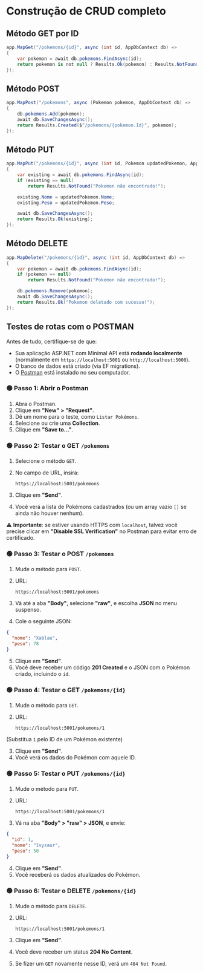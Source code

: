 # Construção de CRUD completo

## Método GET por ID
```csharp
app.MapGet("/pokemons/{id}", async (int id, AppDbContext db) =>
{
    var pokemon = await db.pokemons.FindAsync(id);
    return pokemon is not null ? Results.Ok(pokemon) : Results.NotFound("Pokemon não encontrado!");
});
```

## Método POST

```csharp
app.MapPost("/pokemons", async (Pokemon pokemon, AppDbContext db) =>
{
    db.pokemons.Add(pokemon);
    await db.SaveChangesAsync();
    return Results.Created($"/pokemons/{pokemon.Id}", pokemon);
});
```

## Método PUT

```csharp
app.MapPut("/pokemons/{id}", async (int id, Pokemon updatedPokemon, AppDbContext db) =>
{
    var existing = await db.pokemons.FindAsync(id);
    if (existing == null)
        return Results.NotFound("Pokemon não encontrado!");

    existing.Nome = updatedPokemon.Nome;
    existing.Peso = updatedPokemon.Peso;

    await db.SaveChangesAsync();
    return Results.Ok(existing);
});
```

## Método DELETE

```csharp
app.MapDelete("/pokemons/{id}", async (int id, AppDbContext db) =>
{
    var pokemon = await db.pokemons.FindAsync(id);
    if (pokemon == null)
        return Results.NotFound("Pokemon não encontrado!");

    db.pokemons.Remove(pokemon);
    await db.SaveChangesAsync();
    return Results.Ok("Pokemon deletado com sucesso!");
});
```

## Testes de rotas com o POSTMAN

Antes de tudo, certifique-se de que:

- Sua aplicação ASP.NET com Minimal API está **rodando localmente** (normalmente em `https://localhost:5001` ou `http://localhost:5000`).
- O banco de dados está criado (via EF migrations).
- O [Postman](https://www.postman.com/downloads/) está instalado no seu computador.

### 🟢 Passo 1: Abrir o Postman

1. Abra o Postman.
2. Clique em **"New" > "Request"**.
3. Dê um nome para o teste, como `Listar Pokémons`.
4. Selecione ou crie uma **Collection**.
5. Clique em **"Save to..."**.

### 🟢 Passo 2: Testar o GET `/pokemons`

1. Selecione o método `GET`.
2. No campo de URL, insira:

   ```
   https://localhost:5001/pokemons
   ```

3. Clique em **"Send"**.
4. Você verá a lista de Pokémons cadastrados (ou um array vazio `[]` se ainda não houver nenhum).

⚠️ **Importante**: se estiver usando HTTPS com `localhost`, talvez você precise clicar em **"Disable SSL Verification"** no Postman para evitar erro de certificado.

### 🟢 Passo 3: Testar o POST `/pokemons`

1. Mude o método para `POST`.
2. URL:

   ```
   https://localhost:5001/pokemons
   ```

3. Vá até a aba **"Body"**, selecione **"raw"**, e escolha **JSON** no menu suspenso.
4. Cole o seguinte JSON:

```json
{
  "nome": "Xablau",
  "peso": 78
}
```

5. Clique em **"Send"**.
6. Você deve receber um código **201 Created** e o JSON com o Pokémon criado, incluindo o `id`.

### 🟢 Passo 4: Testar o GET `/pokemons/{id}`

1. Mude o método para `GET`.
2. URL:

   ```
   https://localhost:5001/pokemons/1
   ```

(Substitua `1` pelo ID de um Pokémon existente)

3. Clique em **"Send"**.
4. Você verá os dados do Pokémon com aquele ID.

### 🟢 Passo 5: Testar o PUT `/pokemons/{id}`

1. Mude o método para `PUT`.
2. URL:

   ```
   https://localhost:5001/pokemons/1
   ```

3. Vá na aba **"Body" > "raw" > JSON**, e envie:

```json
{
  "id": 1,
  "nome": "Ivysaur",
  "peso": 50
}
```

4. Clique em **"Send"**.
5. Você receberá os dados atualizados do Pokémon.

### 🟢 Passo 6: Testar o DELETE `/pokemons/{id}`

1. Mude o método para `DELETE`.
2. URL:

   ```
   https://localhost:5001/pokemons/1
   ```

3. Clique em **"Send"**.
4. Você deve receber um status **204 No Content**.
5. Se fizer um `GET` novamente nesse ID, verá um `404 Not Found`.
